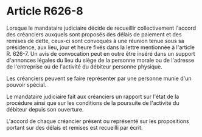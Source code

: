 # Article R626-8

<p>Lorsque le mandataire judiciaire décide de recueillir collectivement l'accord des créanciers auxquels sont proposés des délais de paiement et des remises de dette, ceux-ci sont convoqués à une réunion tenue sous sa présidence, aux lieu, jour et heure fixés dans la lettre mentionnée à l'article R. 626-7. Un avis de convocation peut en outre être inséré dans un support d'annonces légales du lieu du siège de la personne morale ou de l'adresse de l'entreprise ou de l'activité du débiteur personne physique.</p><p>Les créanciers peuvent se faire représenter par une personne munie d'un pouvoir spécial.</p><p>Le mandataire judiciaire fait aux créanciers un rapport sur l'état de la procédure ainsi que sur les conditions de la poursuite de l'activité du débiteur depuis son ouverture.</p><p>L'accord de chaque créancier présent ou représenté sur les propositions portant sur des délais et remises est recueilli par écrit.</p>